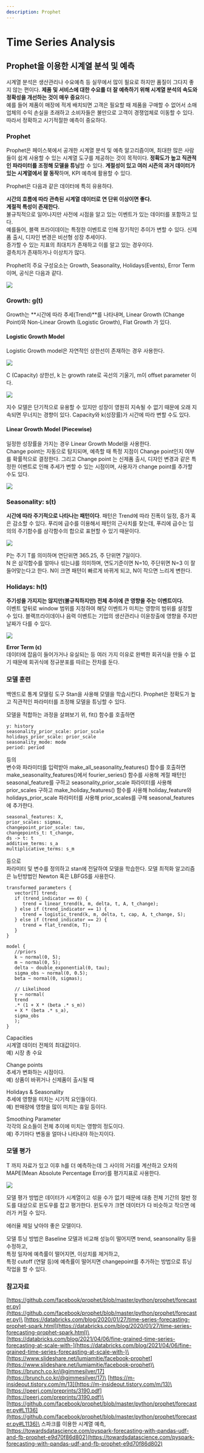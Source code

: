 ```yaml
---
description: Prophet
---
```


# Time Series Analysis

## Prophet을 이용한 시계열 분석 및 예측

시계열 분석은 생산관리나 수요예측 등 실무에서 많이 필요로 하지만 품질이 그다지 좋지 않는 편이다. **제품 및 서비스에 대한 수요를 더 잘 예측하기 위해 시계열 분석의 속도와 정확성을 개선하는 것이 매우 중요**하다.\
예를 들어 제품이 매장에 적게 배치되면 고객은 필요할 때 제품을 구매할 수 없어서 소매업체의 수익 손실을 초래하고 소비자들은 불만으로 고객이 경쟁업체로 이동할 수 있다.\
따라서 정확하고 시기적절한 예측이 중요하다.

### Prophet

Prophet은 페이스북에서 공개한 시계열 분석 및 예측 알고리즘이며, 최대한 많은 사람들이 쉽게 사용할 수 있는 시계열 도구를 제공하는 것이 목적이다. **정확도가 높고 직관적인 파라미터를 조정해 모델을 튜닝**할 수 있다. **계절성이 있고 여러 시즌의 과거 데이터가 있는 시계열에서 잘 동작**하며, KPI 예측에 활용할 수 있다.

Prophet은 다음과 같은 데이터에 특히 유용하다.

**시간의 흐름에 따라 관측된 시계열 데이터로 연 단위 이상이면 좋다.**\
**계절적 특성이 존재한다.**\
불규칙적으로 일어나지만 사전에 시점을 알고 있는 이벤트가 있는 데이터를 포함하고 있다.\
예를들어, 블랙 프라이데이는 특정한 이벤트로 인해 장기적인 추이가 변할 수 있다. 신제품 출시, 디자인 변경은 비선형 성장 추세이다.\
증가할 수 있는 지표의 최대치가 존재하고 이를 알고 있는 경우이다.\
결측치가 존재하거나 이상치가 많다.

Prophet의 주요 구성요소는 Growth, Seasonality, Holidays(Events), Error Term 이며, 공식은 다음과 같다.

![](https://media.vlpt.us/images/ubiradio/post/1cf3f852-7af3-4686-8874-2d5f2edb9568/prophet\_algo.jpg)

### **Growth: g(t)**

Growth는 **시간에 따라 추세(Trend)**를 나타내며, Linear Growth (Change Point)와 Non-Linear Growth (Logistic Growth), Flat Growth 가 있다.

#### Logistic Growth Model

Logistic Growth model은 자연적인 상한선이 존재하는 경우 사용한다.

![](https://media.vlpt.us/images/ubiradio/post/25538341-461a-4ee6-bd8f-f4c671fa1383/growth.JPG)

C (Capacity) 상한선, k 는 growth rate로 곡선의 기울기, m이 offset parameter 이다.

![](https://media.vlpt.us/images/ubiradio/post/4a19af3f-1b7b-49bb-aa59-6ccc9fbab758/prophet\_c.png)

지수 모델은 단기적으로 유용할 수 있지만 성장이 영원히 지속될 수 없기 때문에 오래 지속되면 무너지는 경향이 있다. Capacity와 k(성장률)가 시간에 따라 변할 수도 있다.

#### Linear Growth Model (Piecewise)

일정한 성장률을 가지는 경우 Linear Growth Model을 사용한다.\
Change point는 자동으로 탐지되며, 예측할 때 특정 지점이 Change point인지 여부를 확률적으로 결정한다. 그리고 Change point 는 신제품 출시, 디자인 변경과 같은 특정한 이벤트로 인해 추세가 변할 수 있는 시점이며, 사용자가 change point를 추가할 수도 있다.

![](https://media.vlpt.us/images/ubiradio/post/a2920aca-e6c2-432e-a54d-15c240e38025/linear\_growth.JPG)

### **Seasonality: s(t)**

**시간에 따라 주기적으로 나타나는 패턴이다**. 패턴은 Trend에 따라 진폭이 일정, 증가 혹은 감소할 수 있다. 푸리에 급수를 이용해서 패턴의 근사치를 찾는데, 푸리에 급수는 임의의 주기함수를 삼각함수의 합으로 표현할 수 있기 때문이다.

![](https://media.vlpt.us/images/ubiradio/post/d0fb6ed2-4f0b-45e8-86c5-e9d968702ade/prophet\_seasonality.jpg)

P는 주기 T를 의미하며 연단위면 365.25, 주 단위면 7일이다. \
N 은 삼각함수를 얼마나 섞는냐를 의미하며, 연도기준이면 N=10, 주단위면 N=3 이 잘 들어맞는다고 한다. N이 크면 패텬이 빠르게 바뀌게 되고, N이 작으면 느리게 변한다.

### **Holidays: h(t)**

**주기성을 가지지는 않지만(불규칙하지만) 전체 추이에 큰 영향을 주는 이벤트이다.** \
이벤트 앞뒤로 window 범위를 지정하여 해당 이벤트가 미치는 영향의 범위를 설정할 수 있다. 블랙프라이데이나 음력 이벤트는 기업의 생산관리나 이윤창출에 영향을 주지만 날짜가 다를 수 있다.

![](https://media.vlpt.us/images/ubiradio/post/c4be706d-b08c-440f-a6c9-67c64e9b7995/holiday.JPG)

**Error Term (ϵ)**\
데이터에 잡음이 들어가거나 유실되는 등 여러 가지 이유로 완벽한 회귀식을 만들 수 없기 때문에 회귀식에 정규분포를 따르는 잔차를 둔다.

### 모델 훈련

백엔드로 통계 모델링 도구 Stan을 사용해 모델을 학습시킨다. Prophet은 정확도가 높고 직관적인 파라미터를 조정해 모델을 튜닝할 수 있다.

모델을 적합하는 과정을 살펴보기 위, fit() 함수를 호출하면

```
y: history
seasonality_prior_scale: prior_scale
holidays_prior_scale: prior_scale
seasonality_mode: mode
period: period
```

등의\
변수와 파라미터를 입력받아 make\_all\_seasonality\_features() 함수를 호출하면 make\_seasonality\_features()에서 fourier\_series() 함수를 사용해 계절 패턴인 seasonal\_feature를 구하고 seasonality\_prior\_scale 파라미터를 사용해 prior\_scales 구하고 make\_holiday\_features() 함수를 사용해 holiday\_feature와 holidays\_prior\_scale 파라미터를 사용해 prior\_scales를 구해 seasonal\_features 에 추가한다.

```
seasonal_features: X,
prior_scales: sigmas,
changepoint_prior_scale: tau,
changepoints_t: t_change,
ds -> t: t
additive_terms: s_a
multiplicative_terms: s_m
```

등으로\
파라미터 및 변수를 정의하고 stan에 전달하여 모델을 학습한다. 모델 최적화 알고리즘은 뉴턴방법인 Newton 혹은 LBFGS를 사용한다.

```
transformed parameters {
   vector[T] trend;
   if (trend_indicator == 0) {
      trend = linear_trend(k, m, delta, t, A, t_change);
   } else if (trend_indicator == 1) {
      trend = logistic_trend(k, m, delta, t, cap, A, t_change, S);
   } else if (trend_indicator == 2) {
      trend = flat_trend(m, T);
   }
}

model {
   //priors
   k ~ normal(0, 5);
   m ~ normal(0, 5);
   delta ~ double_exponential(0, tau);
   sigma_obs ~ normal(0, 0.5);
   beta ~ normal(0, sigmas);

   // Likelihood
   y ~ normal(
   trend
   .* (1 + X * (beta .* s_m))
   + X * (beta .* s_a),
   sigma_obs
   );
}
```

Capacities\
시계열 데이터 전체의 최대값이다.\
예) 시장 총 수요

Change points\
추세가 변화하는 시점이다.\
예) 상품이 바뀌거나 신제품이 출시될 때

Holidays & Seasonality\
추세에 영향을 미치는 시기적 요인들이다.\
예) 판매량에 영향을 많이 미치는 휴일 등이다.

Smoothing Parameter\
각각의 요소들이 전체 추이에 미치는 영향의 정도이다.\
예) 주기마다 변동을 얼마나 나타내야 하는지이다.

### 모델 평가 <a href="#undefined" id="undefined"></a>

T 까지 자료가 있고 이후 h를 더 예측하는데 그 사이의 거리를 계산하고 오차의 MAPE(Mean Absolute Percentage Error)를 평가지표로 사용한다.

![](https://media.vlpt.us/images/ubiradio/post/4cf9b04a-7e40-40ab-9b23-17e55d785c4b/evaluation.JPG)

모델 평가 방법은 데이터가 시계열이고 섞을 수가 없기 때문에 대충 전체 기간의 절반 정도를 대상으로 윈도우를 잡고 평가한다. 윈도우가 크면 데이터가 다 비슷하고 작으면 에러가 커질 수 있다.

에러율 제일 낮아야 좋은 모델이다.

모델 튜닝 방법은 Baseline 모델과 비교해 성능이 떨어지면 trend, seansonality 등을 수정하고,\
특정 일자에 예측률이 떨어지면, 이상치를 제거하고,\
특정 cutoff (연말 등)에 예측률이 떨어지면 changepoint를 추가하는 방법으로 튜닝 작업을 할 수 있다.

### 참고자료

[https://github.com/facebook/prophet/blob/master/python/prophet/forecaster.py](https://github.com/facebook/prophet/blob/master/python/prophet/forecaster.py)\
[https://databricks.com/blog/2020/01/27/time-series-forecasting-prophet-spark.html](https://databricks.com/blog/2020/01/27/time-series-forecasting-prophet-spark.html)\
[https://databricks.com/blog/2021/04/06/fine-grained-time-series-forecasting-at-scale-with-](https://databricks.com/blog/2021/04/06/fine-grained-time-series-forecasting-at-scale-with-)\
[https://www.slideshare.net/lumiamitie/facebook-prophet](https://www.slideshare.net/lumiamitie/facebook-prophet)\
[https://brunch.co.kr/@gimmesilver/17](https://brunch.co.kr/@gimmesilver/17)\
[https://m-insideout.tistory.com/m/13](https://m-insideout.tistory.com/m/13)\
[https://peerj.com/preprints/3190.pdf](https://peerj.com/preprints/3190.pdf)\
[https://github.com/facebook/prophet/blob/master/python/prophet/forecaster.py#L1136](https://github.com/facebook/prophet/blob/master/python/prophet/forecaster.py#L1136)\
스파크를 이용한 시계열 예측, [https://towardsdatascience.com/pyspark-forecasting-with-pandas-udf-and-fb-prophet-e9d70f86d802](https://towardsdatascience.com/pyspark-forecasting-with-pandas-udf-and-fb-prophet-e9d70f86d802)
